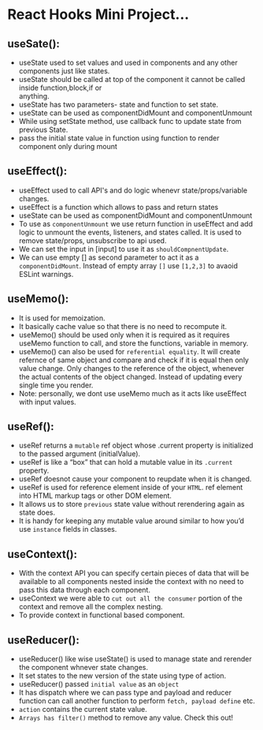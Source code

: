 # React Hooks Mini Project...

## useSate():

- useState used to set values and used in components and any other components just like states.
- useState should be called at top of the component it cannot be called inside function,block,if or  
  anything.
- useState has two parameters- state and function to set state.
- useState can be used as componentDidMount and componentUnmount
- While using setState method, use callback func to update state from previous State.
- pass the initial state value in function using function to render component only during mount

## useEffect():

- useEffect used to call API's and do logic whenevr state/props/variable changes.
- useEffect is a function which allows to pass and return states
- useState can be used as componentDidMount and componentUnmount
- To use as `componentUnmount` we use return function in useEffect and add logic to unmount the events, listeners, and states called. It is used to remove state/props, unsubscribe to api used.
- We can set the input in [input] to use it as `shouldCompnentUpdate`.
- We can use empty [] as second parameter to act it as a `componentDidMount`. Instead of empty array `[]` use `[1,2,3]` to avaoid ESLint warnings.

## useMemo():

- It is used for memoization.
- It basically cache value so that there is no need to recompute it.
- useMemo() should be used only when it is required as it requires useMemo function to call, and store the functions, variable in memory.
- useMemo() can also be used for `referential equality`. It will create refernce of same object and compare and check if it is equal then only value change. Only changes to the reference of the object, whenever the actual contents of the object changed. Instead of updating every single time you render.
- Note: personally, we dont use useMemo much as it acts like useEffect with input values.

## useRef():

- useRef returns a `mutable` ref object whose .current property is initialized to the passed argument (initialValue).
- useRef is like a “box” that can hold a mutable value in its `.current` property.
- useRef doesnot cause your component to reupdate when it is changed.
- useRef is used for reference element inside of your `HTML`. ref element into HTML markup tags or other DOM element.
- It allows us to store `previous` state value without rerendering again as state does.
- It is handy for keeping any mutable value around similar to how you’d use `instance` fields in classes.

## useContext():

- With the context API you can specify certain pieces of data that will be available to all components nested inside the context with no need to pass this data through each component.
- useContext we were able to `cut out all the consumer` portion of the context and remove all the complex nesting.
- To provide context in functional based component.

## useReducer():

- useReducer() like wise useState() is used to manage state and rerender the component whnever state changes.
- It set states to the new version of the state using type of action.
- useReducer() passed `initial value` as an `object`
- It has dispatch where we can pass type and payload and reducer function can call another function to perform `fetch, payload define` etc.
- `action` contains the current state value.
- `Arrays has filter()` method to remove any value. Check this out!
